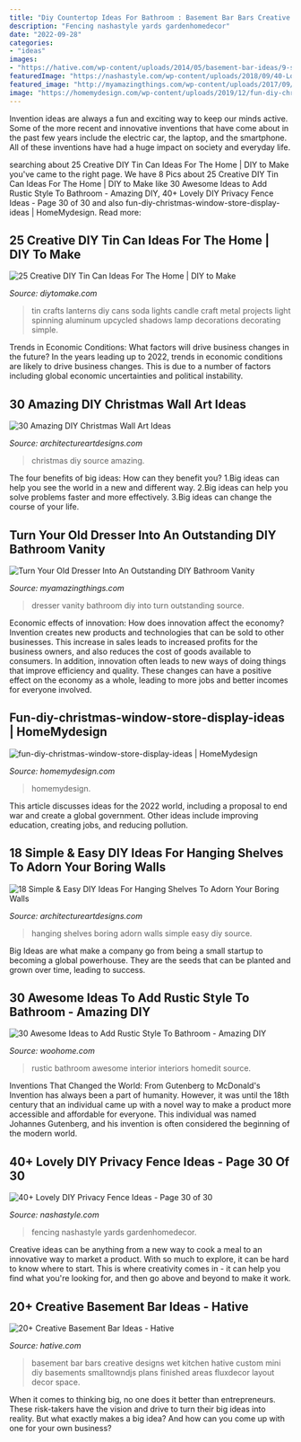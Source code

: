```yaml
---
title: "Diy Countertop Ideas For Bathroom : Basement Bar Bars Creative Designs Wet Kitchen Hative Custom Mini Diy Basements Smalltowndjs Plans Finished Areas Fluxdecor Layout Decor Space"
description: "Fencing nashastyle yards gardenhomedecor"
date: "2022-09-28"
categories:
- "ideas"
images:
- "https://hative.com/wp-content/uploads/2014/05/basement-bar-ideas/9-small-basement-bar.jpg"
featuredImage: "https://nashastyle.com/wp-content/uploads/2018/09/40-Lovely-DIY-Privacy-Fence-Ideas-36.jpg"
featured_image: "http://myamazingthings.com/wp-content/uploads/2017/09/dresser-vanity-5.jpg"
image: "https://homemydesign.com/wp-content/uploads/2019/12/fun-diy-christmas-window-store-display-ideas.jpg"
---
```



Invention ideas are always a fun and exciting way to keep our minds active. Some of the more recent and innovative inventions that have come about in the past few years include the electric car, the laptop, and the smartphone. All of these inventions have had a huge impact on society and everyday life.

	

		
searching about 25 Creative DIY Tin Can Ideas For The Home | DIY to Make you've came to the right page. We have 8 Pics about 25 Creative DIY Tin Can Ideas For The Home | DIY to Make like 30 Awesome Ideas to Add Rustic Style To Bathroom - Amazing DIY, 40+ Lovely DIY Privacy Fence Ideas - Page 30 of 30 and also fun-diy-christmas-window-store-display-ideas | HomeMydesign. Read more:
		
    
## 25 Creative DIY Tin Can Ideas For The Home | DIY To Make

<img loading=lazy src="http://www.diytomake.com/wp-content/uploads/2016/08/tin-can-lanterns-idea.jpg" onerror="this.onerror=null;this.src='https://tse4.mm.bing.net/th?id=OIP.wrpHmbTZ-pB7uRO6lfUmnwHaLI&amp;pid=15.1';" alt="25 Creative DIY Tin Can Ideas For The Home | DIY to Make">

_Source: diytomake.com_

>tin crafts lanterns diy cans soda lights candle craft metal projects light spinning aluminum upcycled shadows lamp decorations decorating simple. 

	

Trends in Economic Conditions: What factors will drive business changes in the future?
In the years leading up to 2022, trends in economic conditions are likely to drive business changes. This is due to a number of factors including global economic uncertainties and political instability.

    
## 30 Amazing DIY Christmas Wall Art Ideas

<img loading=lazy src="http://www.architectureartdesigns.com/wp-content/uploads/2013/12/306-630x917.jpg" onerror="this.onerror=null;this.src='https://tse3.mm.bing.net/th?id=OIP.Hd6I6UsfmZy_vHjsBpJBpwHaKx&amp;pid=15.1';" alt="30 Amazing DIY Christmas Wall Art Ideas">

_Source: architectureartdesigns.com_

>christmas diy source amazing. 

	

The four benefits of big ideas: How can they benefit you?
1.Big ideas can help you see the world in a new and different way.
2.Big ideas can help you solve problems faster and more effectively.
3.Big ideas can change the course of your life.

    
## Turn Your Old Dresser Into An Outstanding DIY Bathroom Vanity

<img loading=lazy src="http://myamazingthings.com/wp-content/uploads/2017/09/dresser-vanity-5.jpg" onerror="this.onerror=null;this.src='https://tse4.mm.bing.net/th?id=OIP.m8IJJ8j_W4gNNWaZ3IfioQHaMS&amp;pid=15.1';" alt="Turn Your Old Dresser Into An Outstanding DIY Bathroom Vanity">

_Source: myamazingthings.com_

>dresser vanity bathroom diy into turn outstanding source. 

	

Economic effects of innovation: How does innovation affect the economy?
Invention creates new products and technologies that can be sold to other businesses. This increase in sales leads to increased profits for the business owners, and also reduces the cost of goods available to consumers. In addition, innovation often leads to new ways of doing things that improve efficiency and quality. These changes can have a positive effect on the economy as a whole, leading to more jobs and better incomes for everyone involved.

    
## Fun-diy-christmas-window-store-display-ideas | HomeMydesign

<img loading=lazy src="https://homemydesign.com/wp-content/uploads/2019/12/fun-diy-christmas-window-store-display-ideas.jpg" onerror="this.onerror=null;this.src='https://tse2.mm.bing.net/th?id=OIP.BklglxYY6Icn0P-i18tR7gHaLO&amp;pid=15.1';" alt="fun-diy-christmas-window-store-display-ideas | HomeMydesign">

_Source: homemydesign.com_

>homemydesign. 

	

This article discusses ideas for the 2022 world, including a proposal to end war and create a global government. Other ideas include improving education, creating jobs, and reducing pollution.

    
## 18 Simple &amp; Easy DIY Ideas For Hanging Shelves To Adorn Your Boring Walls

<img loading=lazy src="https://www.architectureartdesigns.com/wp-content/uploads/2016/08/6-5.jpg" onerror="this.onerror=null;this.src='https://tse2.mm.bing.net/th?id=OIP.uybr8qwFAwD-I8A6Nn78NwHaLH&amp;pid=15.1';" alt="18 Simple &amp; Easy DIY Ideas For Hanging Shelves To Adorn Your Boring Walls">

_Source: architectureartdesigns.com_

>hanging shelves boring adorn walls simple easy diy source. 

	

Big Ideas are what make a company go from being a small startup to becoming a global powerhouse. They are the seeds that can be planted and grown over time, leading to success.

    
## 30 Awesome Ideas To Add Rustic Style To Bathroom - Amazing DIY

<img loading=lazy src="http://www.woohome.com/wp-content/uploads/2017/07/Add-Rustic-Feel-to-Bathroom-7.jpg" onerror="this.onerror=null;this.src='https://tse2.mm.bing.net/th?id=OIP.k8mQwvKKs1D7MXvB1hqe_gHaLH&amp;pid=15.1';" alt="30 Awesome Ideas to Add Rustic Style To Bathroom - Amazing DIY">

_Source: woohome.com_

>rustic bathroom awesome interior interiors homedit source. 

	

Inventions That Changed the World: From Gutenberg to McDonald's
Invention has always been a part of humanity. However, it was until the 18th century that an individual came up with a novel way to make a product more accessible and affordable for everyone. This individual was named Johannes Gutenberg, and his invention is often considered the beginning of the modern world.

    
## 40+ Lovely DIY Privacy Fence Ideas - Page 30 Of 30

<img loading=lazy src="https://nashastyle.com/wp-content/uploads/2018/09/40-Lovely-DIY-Privacy-Fence-Ideas-36.jpg" onerror="this.onerror=null;this.src='https://tse3.mm.bing.net/th?id=OIP.2L8colIVTLGSvSavED35kAHaJ4&amp;pid=15.1';" alt="40+ Lovely DIY Privacy Fence Ideas - Page 30 of 30">

_Source: nashastyle.com_

>fencing nashastyle yards gardenhomedecor. 

	

Creative ideas can be anything from a new way to cook a meal to an innovative way to market a product. With so much to explore, it can be hard to know where to start. This is where creativity comes in - it can help you find what you're looking for, and then go above and beyond to make it work.

    
## 20+ Creative Basement Bar Ideas - Hative

<img loading=lazy src="https://hative.com/wp-content/uploads/2014/05/basement-bar-ideas/9-small-basement-bar.jpg" onerror="this.onerror=null;this.src='https://tse3.mm.bing.net/th?id=OIP.19PZjY44M4N9-LOTKxJ0WwHaLH&amp;pid=15.1';" alt="20+ Creative Basement Bar Ideas - Hative">

_Source: hative.com_

>basement bar bars creative designs wet kitchen hative custom mini diy basements smalltowndjs plans finished areas fluxdecor layout decor space. 

	

When it comes to thinking big, no one does it better than entrepreneurs. These risk-takers have the vision and drive to turn their big ideas into reality. But what exactly makes a big idea? And how can you come up with one for your own business?

